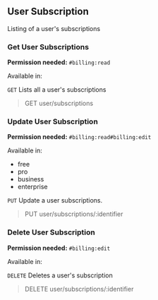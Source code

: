 ## User Subscription

Listing of a user's subscriptions

### Get User Subscriptions

**Permission needed:** `#billing:read`

Available in:



`GET` Lists all a user's subscriptions

> GET user/subscriptions


### Update User Subscription

**Permission needed:** `#billing:read#billing:edit`

Available in:

* free
* pro
* business
* enterprise

`PUT` Update a user subscriptions.

> PUT user/subscriptions/:identifier


### Delete User Subscription

**Permission needed:** `#billing:edit`

Available in:



`DELETE` Deletes a user's subscription

> DELETE user/subscriptions/:identifier

